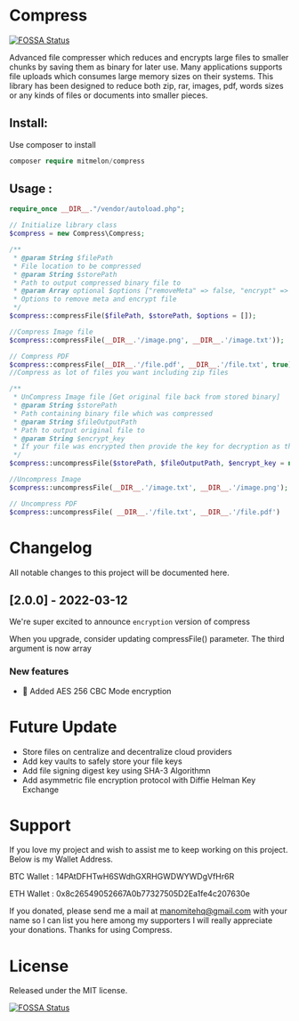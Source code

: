 # Compress
[![FOSSA Status](https://app.fossa.com/api/projects/git%2Bgithub.com%2Fmitmelon%2FCompress.svg?type=shield)](https://app.fossa.com/projects/git%2Bgithub.com%2Fmitmelon%2FCompress?ref=badge_shield)

 Advanced file compresser which reduces and encrypts large files to smaller chunks by saving them as binary for later use. Many applications supports file uploads which consumes large memory sizes on their systems. This library has been designed to reduce both zip, rar, images, pdf, words sizes or any kinds of files or documents into smaller pieces.

## Install:
Use composer to install
```php
composer require mitmelon/compress
```

## Usage :

```php
require_once __DIR__."/vendor/autoload.php";

// Initialize library class
$compress = new Compress\Compress;

/**
 * @param String $filePath
 * File location to be compressed
 * @param String $storePath
 * Path to output compressed binary file to
 * @param Array optional $options ["removeMeta" => false, "encrypt" => false, "key" => "password"]
 * Options to remove meta and encrypt file
 */
$compress::compressFile($filePath, $storePath, $options = []);

//Compress Image file
$compress::compressFile(__DIR__.'/image.png', __DIR__.'/image.txt'));

// Compress PDF
$compress::compressFile(__DIR__.'/file.pdf', __DIR__.'/file.txt', true));
//Compress as lot of files you want including zip files

/**
 * UnCompress Image file [Get original file back from stored binary]
 * @param String $storePath
 * Path containing binary file which was compressed
 * @param String $fileOutputPath
 * Path to output original file to
 * @param String $encrypt_key
 * If your file was encrypted then provide the key for decryption as third argument
 */
$compress::uncompressFile($storePath, $fileOutputPath, $encrypt_key = null);

//Uncompress Image
$compress::uncompressFile(__DIR__.'/image.txt', __DIR__.'/image.png');

// Uncompress PDF
$compress::uncompressFile( __DIR__.'/file.txt', __DIR__.'/file.pdf')

```


# Changelog

All notable changes to this project will be documented here.

## [2.0.0] - 2022-03-12

We're super excited to announce `encryption` version of compress

When you upgrade, consider updating compressFile() parameter. The third argument is now array

### New features

  - 🌟 Added AES 256 CBC Mode encryption

# Future Update

* Store files on centralize and decentralize cloud providers
* Add key vaults to safely store your file keys
* Add file signing digest key using SHA-3 Algorithmn
* Add asymmetric file encryption protocol with Diffie Helman Key Exchange

# Support

If you love my project and wish to assist me to keep working on this project. Below is my Wallet Address.

BTC Wallet : 14PAtDFHTwH6SWdhGXRHGWDWYWDgVfHr6R

ETH Wallet : 0x8c26549052667A0b77327505D2Ea1fe4c207630e

If you donated, please send me a mail at manomitehq@gmail.com with your name so I can list you here among my supporters
I will really appreciate your donations. Thanks for using Compress.


# License

Released under the MIT license.

[![FOSSA Status](https://app.fossa.com/api/projects/git%2Bgithub.com%2Fmitmelon%2FCompress.svg?type=large)](https://app.fossa.com/projects/git%2Bgithub.com%2Fmitmelon%2FCompress?ref=badge_large)